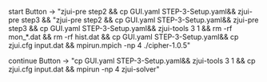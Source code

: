 start Button -> "zjui-pre step2 && cp GUI.yaml STEP-3-Setup.yaml&& zjui-pre step3 && 
	        "zjui-pre step2 && cp GUI.yaml STEP-3-Setup.yaml&& zjui-pre step3 && cp GUI.yaml STEP-3-Setup.yaml&& zjui-tools 3 1 && rm -rf mon_*.dat && rm -rf hist.dat && cp GUI.yaml STEP-3-Setup.yaml&& cp zjui.cfg input.dat && mpirun.mpich -np 4 ./cipher-1.0.5"


continue Button -> "cp GUI.yaml STEP-3-Setup.yaml&& zjui-tools 3 1 && cp zjui.cfg input.dat && mpirun -np 4 zjui-solver"